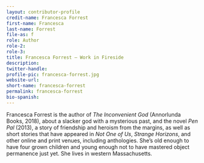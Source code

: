 ```yaml
---
layout: contributor-profile
credit-name: Francesca Forrest
first-name: Francesca
last-name: Forrest
file-as: f
role: Author
role-2:
role-3:
title: Francesca Forrest — Work in Fireside
description:
twitter-handle:
profile-pic: francesca-forrest.jpg
website-url:
short-name: francesca-forrest
permalink: francesca-forrest
bio-spanish:
---
```

Francesca Forrest is the author of _The Inconvenient God_ (Annorlunda Books, 2018), about a slacker god with a mysterious past, and the novel _Pen Pal_ (2013), a story of friendship and heroism from the margins, as well as short stories that have appeared in _Not One of Us_, _Strange Horizons_, and other online and print venues, including anthologies. She’s old enough to have four grown children and young enough not to have mastered object permanence just yet. She lives in western Massachusetts.
